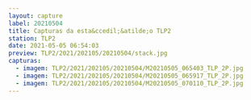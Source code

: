 ```yaml
---
layout: capture
label: 20210504
title: Capturas da esta&ccedil;&atilde;o TLP2
station: TLP2
date: 2021-05-05 06:54:03
preview: TLP2/2021/202105/20210504/stack.jpg
capturas:
  - imagem: TLP2/2021/202105/20210504/M20210505_065403_TLP_2P.jpg
  - imagem: TLP2/2021/202105/20210504/M20210505_065917_TLP_2P.jpg
  - imagem: TLP2/2021/202105/20210504/M20210505_070110_TLP_2P.jpg
---
```

